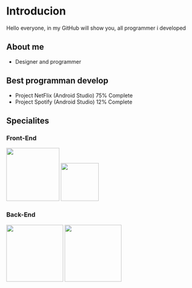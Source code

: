 # Introducion
Hello everyone, in my GitHub will show you, all programmer i developed</br>

## About me 
 - Designer and programmer

## Best programman develop
- Project NetFlix (Android Studio)  75% Complete
- Project Spotify (Android Studio)  12% Complete


## Specialites
### Front-End

<div id="spe1">
  <img src="https://upload.wikimedia.org/wikipedia/commons/thumb/6/61/HTML5_logo_and_wordmark.svg/800px-HTML5_logo_and_wordmark.svg.png" width="140">
  <img src="https://logodownload.org/wp-content/uploads/2017/04/css-3-logo.png" width="100">
</div>


### Back-End
<div id="spe1">
  <img src="https://imgs.search.brave.com/hK6LRJsq0mE16VdFOX9yd5PZQ4ScZqBZA6h45T0Matk/rs:fit:860:0:0/g:ce/aHR0cHM6Ly9sb2dv/c3BuZy5vcmcvZG93/bmxvYWQvamF2YS9s/b2dvLWphdmEtNDA5/Ni5wbmc" width="150">
  <img src="https://www.logo.wine/a/logo/MySQL/MySQL-Logo.wine.svg" width="150">
</div>
